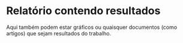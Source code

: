 # Relatório contendo resultados
Aqui também podem estar gráficos ou quaisquer documentos (como artigos) que sejam resultados do trabalho.
